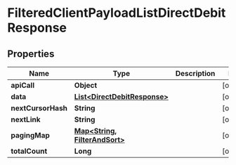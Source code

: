 

# FilteredClientPayloadListDirectDebitResponse


## Properties

Name | Type | Description | Notes
------------ | ------------- | ------------- | -------------
**apiCall** | **Object** |  |  [optional]
**data** | [**List&lt;DirectDebitResponse&gt;**](DirectDebitResponse.md) |  |  [optional]
**nextCursorHash** | **String** |  |  [optional]
**nextLink** | **String** |  |  [optional]
**pagingMap** | [**Map&lt;String, FilterAndSort&gt;**](FilterAndSort.md) |  |  [optional]
**totalCount** | **Long** |  |  [optional]



